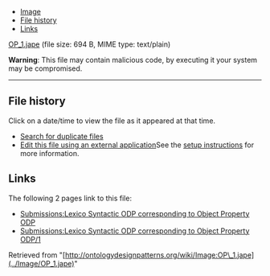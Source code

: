 * [Image](../Image/OP_1.jape#file)
* [File history](../Image/OP_1.jape#filehistory)
* [Links](../Image/OP_1.jape#filelinks)


[OP\_1.jape](../images/9/99/OP_1.jape "OP 1.jape")‎
 (file size: 694 B, MIME type: text/plain)




__Warning__: This file may contain malicious code, by executing it your system may be compromised.

---



## File history

Click on a date/time to view the file as it appeared at that time.



  
* [Search for duplicate files](http://ontologydesignpatterns.org/wiki/Special:FileDuplicateSearch/OP_1.jape "Special:FileDuplicateSearch/OP 1.jape")
* [Edit this file using an external application](http://ontologydesignpatterns.org/wiki/index.php?title=Image:OP_1.jape&action=edit&externaledit=true&mode=file "Image:OP 1.jape")See the [setup instructions](http://www.mediawiki.org/wiki/Manual:External_editors "http://www.mediawiki.org/wiki/Manual:External_editors") for more information.

## Links



The following 2 pages link to this file:


* [Submissions:Lexico Syntactic ODP corresponding to Object Property ODP](../Submissions/Lexico_Syntactic_ODP_corresponding_to_Object_Property_ODP "Submissions:Lexico Syntactic ODP corresponding to Object Property ODP")
* [Submissions:Lexico Syntactic ODP corresponding to Object Property ODP/1](../Submissions/Lexico_Syntactic_ODP_corresponding_to_Object_Property_ODP/1 "Submissions:Lexico Syntactic ODP corresponding to Object Property ODP/1")


Retrieved from "[http://ontologydesignpatterns.org/wiki/Image:OP\_1.jape](../Image/OP_1.jape)"
